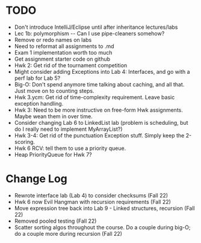 # TODO
- Don't introduce IntelliJ/Eclipse until after inheritance lectures/labs
- Lec 1b: polymorphism -- Can I use pipe-cleaners somehow?
- Remove or redo names on labs
- Need to reformat all assignments to .md
- Exam 1 implementation worth too much
- Get assignment starter code on github
- Hwk 2: Get rid of the tournament competition
- Might consider adding Exceptions into Lab 4: Interfaces, and go with a perf lab for Lab 5?
- Big-O: Don't spend anymore time talking about caching, and all that. Just move on to counting steps.
- Hwk 3.ycm: Get rid of time-complexity requirement. Leave basic exception handling.
- Hwk 3: Need to be more instructive on free-form Hwk assignments. Maybe wean them in over time.
- Consider changing Lab 6 to LinkedList lab (problem is scheduling, but do I really need to implement MyArrayList?)
- Hwk 3-4: Get rid of the punctuation Exception stuff. Simply keep the 2-scoring.
- Hwk 6 RCV: tell them to use a priority queue.
- Heap PriorityQueue for Hwk 7?

# Change Log
- Rewrote interface lab (Lab 4) to consider checksums (Fall 22)
- Hwk 6 now Evil Hangman with recursion requirements (Fall 22)
- Move expression tree back into Lab 9 - Linked structures, recursion (Fall 22)
- Removed pooled testing (Fall 22)
- Scatter sorting algos throughout the course. Do a couple during big-O; do a couple more during recursion (Fall 22)
